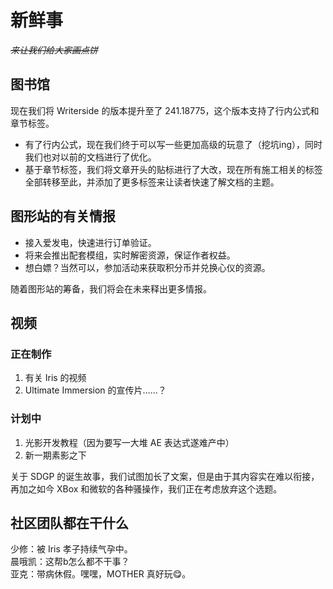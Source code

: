 # 新鲜事

<secondary-label ref="whats_new"/>

<show-structure depth="0"/>

*~~来让我们给大家画点饼~~*

## 图书馆

现在我们将 Writerside 的版本提升至了 241.18775，这个版本支持了行内公式和章节标签。

- 有了行内公式，现在我们终于可以写一些更加高级的玩意了（挖坑ing），同时我们也对以前的文档进行了优化。
- 基于章节标签，我们将文章开头的贴标进行了大改，现在所有施工相关的标签全部转移至此，并添加了更多标签来让读者快速了解文档的主题。

## 图形站的有关情报

- 接入爱发电，快速进行订单验证。
- 将来会推出配套模组，实时解密资源，保证作者权益。
- 想白嫖？当然可以，参加活动来获取积分币并兑换心仪的资源。

随着图形站的筹备，我们将会在未来释出更多情报。

## 视频

### 正在制作
1. 有关 Iris 的视频
2. Ultimate Immersion 的宣传片……？

### 计划中
1. 光影开发教程（因为要写一大堆 AE 表达式遂难产中）
2. 新一期素影之下

关于 SDGP 的诞生故事，我们试图加长了文案，但是由于其内容实在难以衔接，再加之如今 XBox 和微软的各种骚操作，我们正在考虑放弃这个选题。

## 社区团队都在干什么

少修：被 Iris 孝子持续气孕中。  
晨哦凯：这帮b怎么都不干事？  
亚克：带病休假。嘿嘿，MOTHER 真好玩😋。
